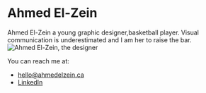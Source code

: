 # Ahmed El-Zein

Ahmed El-Zein a young graphic designer,basketball player. Visual communication is underestimated and I am her to raise the bar.
![Ahmed El-Zein, the designer](images/me.jpg)

You can reach me at:

- [hello@ahmedelzein.ca](mailto:hello@ahmedelzein.ca)
- [LinkedIn](https://www.linkedin.com/pub/ahmed-el-zein/a4/469/316)
